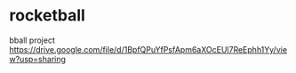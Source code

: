 # rocketball
bball project
https://drive.google.com/file/d/1BpfQPuYfPsfApm6aXOcEUl7ReEphh1Yy/view?usp=sharing

